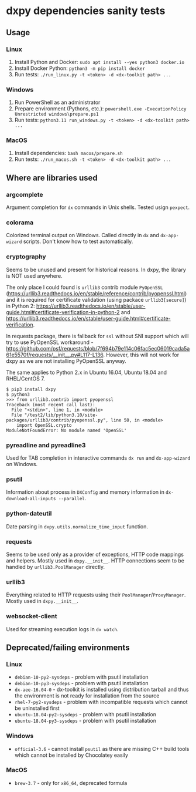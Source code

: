 # dxpy dependencies sanity tests

## Usage

### Linux

1. Install Python and Docker: `sudo apt install --yes python3 docker.io`
2. Install Docker Python: `python3 -m pip install docker`
3. Run tests: `./run_linux.py -t <token> -d <dx-toolkit path> ...`

### Windows

1. Run PowerShell as an administrator
2. Prepare environment (Pythons, etc.): `powershell.exe -ExecutionPolicy Unrestricted windows\prepare.ps1`
3. Run tests: `python3.11 run_windows.py -t <token> -d <dx-toolkit path> ...`


### MacOS

1. Install dependencies: `bash macos/prepare.sh`
2. Run tests: `./run_macos.sh -t <token> -d <dx-toolkit path> ...`

## Where are libraries used


### argcomplete

Argument completion for `dx` commands in Unix shells. Tested usign `pexpect`.

### colorama

Colorized terminal output on Windows. Called directly in `dx` and `dx-app-wizard` scripts. Don't know how to test automatically.

### cryptography

Seems to be unused and present for historical reasons. In dxpy, the library is NOT used anywhere. 

The only place I could found is `urllib3` contrib module `PyOpenSSL` (https://urllib3.readthedocs.io/en/stable/reference/contrib/pyopenssl.html) and it is required for certificate validation (using packace `urllib3[secure]`) in Python 2: https://urllib3.readthedocs.io/en/stable/user-guide.html#certificate-verification-in-python-2 and https://urllib3.readthedocs.io/en/stable/user-guide.html#certificate-verification.

In requests package, there is fallback for `ssl` without SNI support which will try to use PyOpenSSL workaround - https://github.com/psf/requests/blob/7f694b79e114c06fac5ec06019cada5a61e5570f/requests/__init__.py#L117-L136. However, this will not work for dxpy as we are not installing PyOpenSSL anyway.

The same applies to Python 2.x in Ubuntu 16.04, Ubuntu 18.04 and RHEL/CentOS 7.

```
$ pip3 install dxpy
$ python3
>>> from urllib3.contrib import pyopenssl
Traceback (most recent call last):
  File "<stdin>", line 1, in <module>
  File "/test2/lib/python3.10/site-packages/urllib3/contrib/pyopenssl.py", line 50, in <module>
    import OpenSSL.crypto
ModuleNotFoundError: No module named 'OpenSSL'
```

### pyreadline and pyreadline3

Used for TAB completion in interactive commands `dx run` and `dx-app-wizard` on Windows.

### psutil

Information about process in `DXConfig` and memory information in `dx-download-all-inputs --parallel`.

### python-dateutil

Date parsing in `dxpy.utils.normalize_time_input` function.

### requests

Seems to be used only as a provider of exceptions, HTTP code mappings and helpers. Mostly used in `dxpy.__init__`. HTTP connections seem to be handled by `urllib3.PoolManager` directly.

### urllib3

Everything related to HTTP requests using their `PoolManager`/`ProxyManager`. Mostly used in `dxpy.__init__`.

### websocket-client

Used for streaming execution logs in `dx watch`.

## Deprecated/failing environments

### Linux

* `debian-10-py2-sysdeps` - problem with psutil installation
* `debian-10-py3-sysdeps` - problem with psutil installation
* `dx-aee-16.04-0` - dx-toolkit is installed using distribution tarball and thus the environment is not ready for installation from the source
* `rhel-7-py2-sysdeps` - problem with incompatible requests which cannot be uninstalled first
* `ubuntu-18.04-py2-sysdeps` - problem with psutil installation
* `ubuntu-18.04-py3-sysdeps` - problem with psutil installation

### Windows

* `official-3.6` - cannot install `psutil` as there are missing C++ build tools which cannot be installed by Chocolatey easily

### MacOS

* `brew-3.7` - only for `x86_64`, deprecated formula